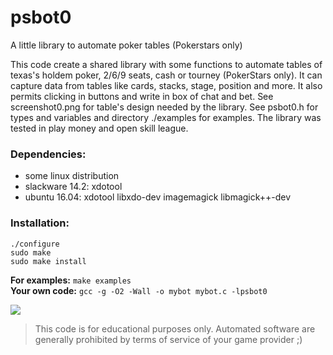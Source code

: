 # psbot0
A little library to automate poker tables (Pokerstars only)

This code create a shared library with some functions to automate tables of 
texas's holdem poker, 2/6/9 seats, cash or tourney (PokerStars only). It can 
capture data from tables like cards, stacks, stage, position and more. It also 
permits clicking in buttons and write in box of chat and bet. 
See screenshot0.png for table's design needed by the library. See psbot0.h for 
types and variables and directory ./examples for examples. The library was 
tested in play money and open skill league.

### Dependencies: 
- some linux distribution						<br/>
- slackware 14.2: xdotool						<br/>
- ubuntu 16.04: xdotool libxdo-dev imagemagick libmagick++-dev		<br/>

### Installation:  							
```
./configure
sudo make
sudo make install
```
**For examples:** `make examples`					<br/>
**Your own code:** `gcc -g -O2 -Wall -o mybot mybot.c -lpsbot0`		<br/>

<img src="https://github.com/diogenesrengo/psbot0/blob/master/screenshot0.png"/>

> This code is for educational purposes only. Automated software are generally
> prohibited by terms of service of your game provider ;)

